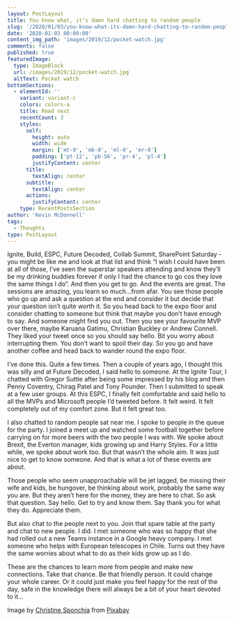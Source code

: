 ```yaml
---
layout: PostLayout
title: You know what, it’s damn hard chatting to random people
slug: '/2020/01/03/you-know-what-its-damn-hard-chatting-to-random-people'
date: '2020-01-03 00:00:00'
content_img_path: 'images/2019/12/pocket-watch.jpg'
comments: false
published: true
featuredImage:
  type: ImageBlock
  url: /images/2019/12/pocket-watch.jpg
  altText: Pocket watch
bottomSections:
  - elementId: ''
    variant: variant-c
    colors: colors-a
    title: Read next
    recentCount: 3
    styles:
      self:
        height: auto
        width: wide
        margin: ['mt-0', 'mb-0', 'ml-0', 'mr-0']
        padding: ['pt-12', 'pb-56', 'pr-4', 'pl-4']
        justifyContent: center
      title:
        textAlign: center
      subtitle:
        textAlign: center
      actions:
        justifyContent: center
    type: RecentPostsSection
author: 'Kevin McDonnell'
tags:
  - Thoughts
type: PostLayout
---
```


Ignite, Build, ESPC, Future Decoded, Collab Summit, SharePoint Saturday - you might be like me and look at that list and think “I wish I could have been at all of those, I’ve seen the superstar speakers attending and know they’ll be my drinking buddies forever if only I had the chance to go cos they love the same things I do”. And then you get to go. And the events are great. The sessions are amazing, you learn so much…from afar. You see those people who go up and ask a question at the end and consider it but decide that your question isn’t quite worth it. So you head back to the expo floor and consider chatting to someone but think that maybe you don’t have enough to say. And someone might find you out. Then you see your favourite MVP over there, maybe Karuana Gatimu, Christian Buckley or Andrew Connell. They liked your tweet once so you should say hello. Bit you worry about interrupting them. You don’t want to spoil their day. So you go and have another coffee and head back to wander round the expo floor.

I’ve done this. Quite a few times. Then a couple of years ago, I thought this was silly and at Future Decoded, I said hello to someone. At the Ignite Tour, I chatted with Gregor Suttie after being some impressed by his blog and then Penny Coventry, Chirag Patel and Tony Pounder. Then I submitted to speak at a few user groups. At this ESPC, I finally felt comfortable and said hello to all the MVPs and Microsoft people I’d tweeted before. It felt weird. It felt completely out of my comfort zone. But it felt great too.

I also chatted to random people sat near me. I spoke to people in the queue for the party. I joined a meet up and watched some football together before carrying on for more beers with the two people I was with. We spoke about Brexit, the Everton manager, kids growing up and Harry Styles. For a little while, we spoke about work too. But that wasn’t the whole aim. It was just nice to get to know someone. And that is what a lot of these events are about.

Those people who seem unapproachable will be jet lagged, be missing their wife and kids, be hungover, be thinking about work, probably the same way you are. But they aren’t here for the money, they are here to chat. So ask that question. Say hello. Get to try and know them. Say thank you for what they do. Appreciate them.

But also chat to the people next to you. Join that spare table at the party and chat to new people. I did. I met someone who was so happy that she had rolled out a new Teams instance in a Google heavy company. I met someone who helps with European telescopes in Chile. Turns out they have the same worries about what to do as their kids grow up as I do.

These are the chances to learn more from people and make new connections. Take that chance. Be that friendly person. It could change your whole career. Or it could just make you feel happy for the rest of the day, safe in the knowledge there will always be a bit of your heart devoted to it...

Image by [Christine Sponchia](https://pixabay.com/users/Sponchia-443272/?utm_source=link-attribution&utm_medium=referral&utm_campaign=image&utm_content=627031) from [Pixabay](https://pixabay.com/?utm_source=link-attribution&utm_medium=referral&utm_campaign=image&utm_content=627031)
